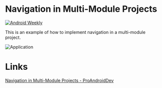 # Navigation in Multi-Module Projects
[![Android Weekly]( https://img.shields.io/badge/Android%20Weekly-%23348-blue.svg )]( http://androidweekly.net/issues/issue-348)

This is an example of how to implement navigation in a multi-module project.

![Application](https://cdn-images-1.medium.com/max/1600/1*sQPQIhakVlhq--AvqnUeNg.gif)

# Links
[Navigation in Multi-Module Projects - ProAndroidDev](https://medium.com/p/navigation-in-multi-module-projects-9a5c53ad219)
